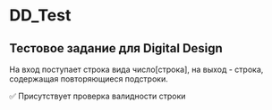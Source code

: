 # DD_Test

## Тестовое задание для Digital Design

На вход поступает строка вида число[строка], на выход - строка, содержащая повторяющиеся подстроки.

:white_check_mark: Присутствует проверка валидности строки
